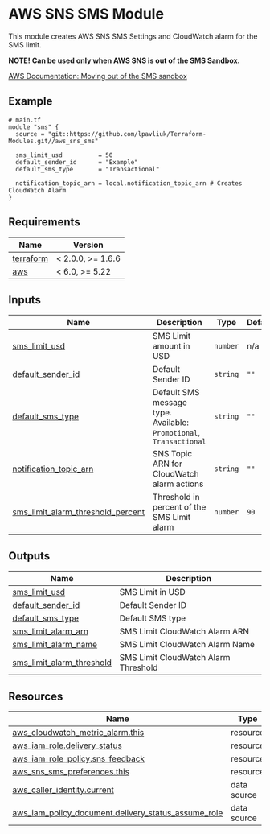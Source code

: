 # AWS SNS SMS Module

This module creates AWS SNS SMS Settings and CloudWatch alarm for the SMS limit.

**NOTE! Can be used only when AWS SNS is out of the SMS Sandbox.** 

[AWS Documentation: Moving out of the SMS sandbox](https://docs.aws.amazon.com/sns/latest/dg/sns-sms-sandbox-moving-to-production.html)

<!-- Next block is generated by terraform-docs following .terraform-docs.yml config -->
<!-- BEGIN_TF_DOCS -->
## Example

```hcl
# main.tf
module "sms" {
  source = "git::https://github.com/lpavliuk/Terraform-Modules.git//aws_sns_sms"

  sms_limit_usd          = 50
  default_sender_id      = "Example"
  default_sms_type       = "Transactional"

  notification_topic_arn = local.notification_topic_arn # Creates CloudWatch Alarm
}
```

## Requirements

| Name | Version |
|------|---------|
| <a name="requirement_terraform"></a> [terraform](#requirement\_terraform) | < 2.0.0, >= 1.6.6 |
| <a name="requirement_aws"></a> [aws](#requirement\_aws) | < 6.0, >= 5.22 |

## Inputs

| Name | Description | Type | Default | Required |
|------|-------------|------|---------|:--------:|
| <a name="input_sms_limit_usd"></a> [sms\_limit\_usd](#input\_sms\_limit\_usd) | SMS Limit amount in USD | `number` | n/a | yes |
| <a name="input_default_sender_id"></a> [default\_sender\_id](#input\_default\_sender\_id) | Default Sender ID | `string` | `""` | no |
| <a name="input_default_sms_type"></a> [default\_sms\_type](#input\_default\_sms\_type) | Default SMS message type. Available: `Promotional`, `Transactional` | `string` | `""` | no |
| <a name="input_notification_topic_arn"></a> [notification\_topic\_arn](#input\_notification\_topic\_arn) | SNS Topic ARN for CloudWatch alarm actions | `string` | `""` | no |
| <a name="input_sms_limit_alarm_threshold_percent"></a> [sms\_limit\_alarm\_threshold\_percent](#input\_sms\_limit\_alarm\_threshold\_percent) | Threshold in percent of the SMS Limit alarm | `number` | `90` | no |

## Outputs

| Name | Description |
|------|-------------|
| <a name="output_sms_limit_usd"></a> [sms\_limit\_usd](#output\_sms\_limit\_usd) | SMS Limit in USD |
| <a name="output_default_sender_id"></a> [default\_sender\_id](#output\_default\_sender\_id) | Default Sender ID |
| <a name="output_default_sms_type"></a> [default\_sms\_type](#output\_default\_sms\_type) | Default SMS type |
| <a name="output_sms_limit_alarm_arn"></a> [sms\_limit\_alarm\_arn](#output\_sms\_limit\_alarm\_arn) | SMS Limit CloudWatch Alarm ARN |
| <a name="output_sms_limit_alarm_name"></a> [sms\_limit\_alarm\_name](#output\_sms\_limit\_alarm\_name) | SMS Limit CloudWatch Alarm Name |
| <a name="output_sms_limit_alarm_threshold"></a> [sms\_limit\_alarm\_threshold](#output\_sms\_limit\_alarm\_threshold) | SMS Limit CloudWatch Alarm Threshold |

## Resources

| Name | Type |
|------|------|
| [aws_cloudwatch_metric_alarm.this](https://registry.terraform.io/providers/hashicorp/aws/latest/docs/resources/cloudwatch_metric_alarm) | resource |
| [aws_iam_role.delivery_status](https://registry.terraform.io/providers/hashicorp/aws/latest/docs/resources/iam_role) | resource |
| [aws_iam_role_policy.sns_feedback](https://registry.terraform.io/providers/hashicorp/aws/latest/docs/resources/iam_role_policy) | resource |
| [aws_sns_sms_preferences.this](https://registry.terraform.io/providers/hashicorp/aws/latest/docs/resources/sns_sms_preferences) | resource |
| [aws_caller_identity.current](https://registry.terraform.io/providers/hashicorp/aws/latest/docs/data-sources/caller_identity) | data source |
| [aws_iam_policy_document.delivery_status_assume_role](https://registry.terraform.io/providers/hashicorp/aws/latest/docs/data-sources/iam_policy_document) | data source |
<!-- END_TF_DOCS -->